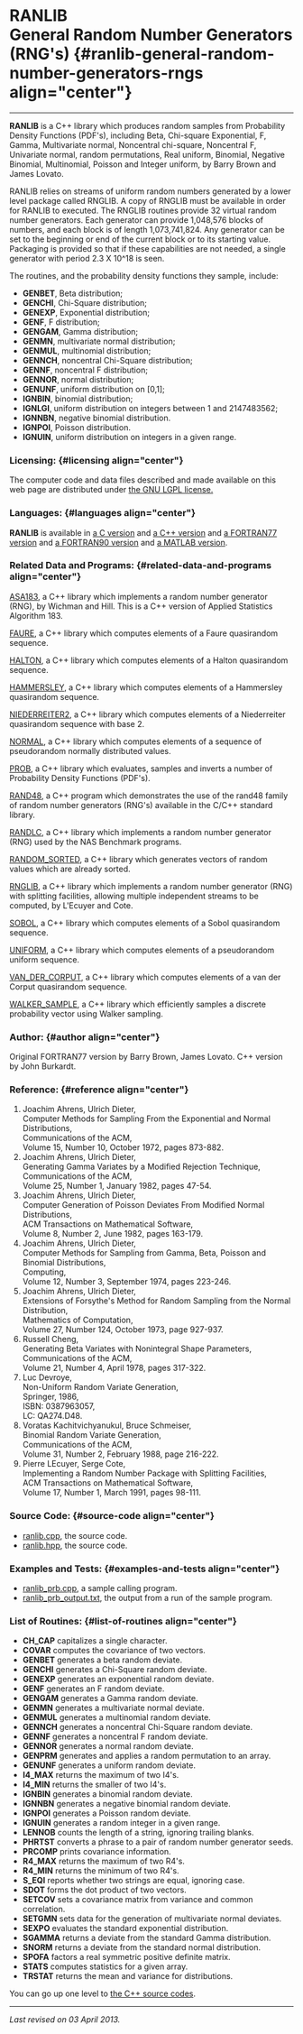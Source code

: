 RANLIB\
General Random Number Generators (RNG's) {#ranlib-general-random-number-generators-rngs align="center"}
========================================

------------------------------------------------------------------------

**RANLIB** is a C++ library which produces random samples from
Probability Density Functions (PDF's), including Beta, Chi-square
Exponential, F, Gamma, Multivariate normal, Noncentral chi-square,
Noncentral F, Univariate normal, random permutations, Real uniform,
Binomial, Negative Binomial, Multinomial, Poisson and Integer uniform,
by Barry Brown and James Lovato.

RANLIB relies on streams of uniform random numbers generated by a lower
level package called RNGLIB. A copy of RNGLIB must be available in order
for RANLIB to executed. The RNGLIB routines provide 32 virtual random
number generators. Each generator can provide 1,048,576 blocks of
numbers, and each block is of length 1,073,741,824. Any generator can be
set to the beginning or end of the current block or to its starting
value. Packaging is provided so that if these capabilities are not
needed, a single generator with period 2.3 X 10\^18 is seen.

The routines, and the probability density functions they sample,
include:

-   **GENBET**, Beta distribution;
-   **GENCHI**, Chi-Square distribution;
-   **GENEXP**, Exponential distribution;
-   **GENF**, F distribution;
-   **GENGAM**, Gamma distribution;
-   **GENMN**, multivariate normal distribution;
-   **GENMUL**, multinomial distribution;
-   **GENNCH**, noncentral Chi-Square distribution;
-   **GENNF**, noncentral F distribution;
-   **GENNOR**, normal distribution;
-   **GENUNF**, uniform distribution on \[0,1\];
-   **IGNBIN**, binomial distribution;
-   **IGNLGI**, uniform distribution on integers between 1 and
    2147483562;
-   **IGNNBN**, negative binomial distribution.
-   **IGNPOI**, Poisson distribution.
-   **IGNUIN**, uniform distribution on integers in a given range.

### Licensing: {#licensing align="center"}

The computer code and data files described and made available on this
web page are distributed under [the GNU LGPL
license.](../../txt/gnu_lgpl.txt)

### Languages: {#languages align="center"}

**RANLIB** is available in [a C version](../../c_src/ranlib/ranlib.md)
and [a C++ version](../../master/ranlib/ranlib.md) and [a FORTRAN77
version](../../f77_src/ranlib/ranlib.md) and [a FORTRAN90
version](../../f_src/ranlib/ranlib.md) and [a MATLAB
version](../../m_src/ranlib/ranlib.md).

### Related Data and Programs: {#related-data-and-programs align="center"}

[ASA183](../../master/asa183/asa183.md), a C++ library which
implements a random number generator (RNG), by Wichman and Hill. This is
a C++ version of Applied Statistics Algorithm 183.

[FAURE](../../master/faure/faure.md), a C++ library which computes
elements of a Faure quasirandom sequence.

[HALTON](../../master/halton/halton.md), a C++ library which computes
elements of a Halton quasirandom sequence.

[HAMMERSLEY](../../master/hammersley/hammersley.md), a C++ library
which computes elements of a Hammersley quasirandom sequence.

[NIEDERREITER2](../../master/niederreiter2/niederreiter2.md), a C++
library which computes elements of a Niederreiter quasirandom sequence
with base 2.

[NORMAL](../../master/normal/normal.md), a C++ library which computes
elements of a sequence of pseudorandom normally distributed values.

[PROB](../../master/prob/prob.md), a C++ library which evaluates,
samples and inverts a number of Probability Density Functions (PDF's).

[RAND48](../../master/rand48/rand48.md), a C++ program which
demonstrates the use of the rand48 family of random number generators
(RNG's) available in the C/C++ standard library.

[RANDLC](../../master/randlc/randlc.md), a C++ library which
implements a random number generator (RNG) used by the NAS Benchmark
programs.

[RANDOM\_SORTED](../../master/random_sorted/random_sorted.md), a C++
library which generates vectors of random values which are already
sorted.

[RNGLIB](../../master/rnglib/rnglib.md), a C++ library which
implements a random number generator (RNG) with splitting facilities,
allowing multiple independent streams to be computed, by L'Ecuyer and
Cote.

[SOBOL](../../master/sobol/sobol.md), a C++ library which computes
elements of a Sobol quasirandom sequence.

[UNIFORM](../../master/uniform/uniform.md), a C++ library which
computes elements of a pseudorandom uniform sequence.

[VAN\_DER\_CORPUT](../../master/van_der_corput/van_der_corput.md), a
C++ library which computes elements of a van der Corput quasirandom
sequence.

[WALKER\_SAMPLE](../../master/walker_sample/walker_sample.md), a C++
library which efficiently samples a discrete probability vector using
Walker sampling.

### Author: {#author align="center"}

Original FORTRAN77 version by Barry Brown, James Lovato. C++ version by
John Burkardt.

### Reference: {#reference align="center"}

1.  Joachim Ahrens, Ulrich Dieter,\
    Computer Methods for Sampling From the Exponential and Normal
    Distributions,\
    Communications of the ACM,\
    Volume 15, Number 10, October 1972, pages 873-882.
2.  Joachim Ahrens, Ulrich Dieter,\
    Generating Gamma Variates by a Modified Rejection Technique,\
    Communications of the ACM,\
    Volume 25, Number 1, January 1982, pages 47-54.
3.  Joachim Ahrens, Ulrich Dieter,\
    Computer Generation of Poisson Deviates From Modified Normal
    Distributions,\
    ACM Transactions on Mathematical Software,\
    Volume 8, Number 2, June 1982, pages 163-179.
4.  Joachim Ahrens, Ulrich Dieter,\
    Computer Methods for Sampling from Gamma, Beta, Poisson and Binomial
    Distributions,\
    Computing,\
    Volume 12, Number 3, September 1974, pages 223-246.
5.  Joachim Ahrens, Ulrich Dieter,\
    Extensions of Forsythe's Method for Random Sampling from the Normal
    Distribution,\
    Mathematics of Computation,\
    Volume 27, Number 124, October 1973, page 927-937.
6.  Russell Cheng,\
    Generating Beta Variates with Nonintegral Shape Parameters,\
    Communications of the ACM,\
    Volume 21, Number 4, April 1978, pages 317-322.
7.  Luc Devroye,\
    Non-Uniform Random Variate Generation,\
    Springer, 1986,\
    ISBN: 0387963057,\
    LC: QA274.D48.
8.  Voratas Kachitvichyanukul, Bruce Schmeiser,\
    Binomial Random Variate Generation,\
    Communications of the ACM,\
    Volume 31, Number 2, February 1988, page 216-222.
9.  Pierre LEcuyer, Serge Cote,\
    Implementing a Random Number Package with Splitting Facilities,\
    ACM Transactions on Mathematical Software,\
    Volume 17, Number 1, March 1991, pages 98-111.

### Source Code: {#source-code align="center"}

-   [ranlib.cpp](ranlib.cpp), the source code.
-   [ranlib.hpp](ranlib.hpp), the source code.

### Examples and Tests: {#examples-and-tests align="center"}

-   [ranlib\_prb.cpp](ranlib_prb.cpp), a sample calling program.
-   [ranlib\_prb\_output.txt](ranlib_prb_output.txt), the output from a
    run of the sample program.

### List of Routines: {#list-of-routines align="center"}

-   **CH\_CAP** capitalizes a single character.
-   **COVAR** computes the covariance of two vectors.
-   **GENBET** generates a beta random deviate.
-   **GENCHI** generates a Chi-Square random deviate.
-   **GENEXP** generates an exponential random deviate.
-   **GENF** generates an F random deviate.
-   **GENGAM** generates a Gamma random deviate.
-   **GENMN** generates a multivariate normal deviate.
-   **GENMUL** generates a multinomial random deviate.
-   **GENNCH** generates a noncentral Chi-Square random deviate.
-   **GENNF** generates a noncentral F random deviate.
-   **GENNOR** generates a normal random deviate.
-   **GENPRM** generates and applies a random permutation to an array.
-   **GENUNF** generates a uniform random deviate.
-   **I4\_MAX** returns the maximum of two I4's.
-   **I4\_MIN** returns the smaller of two I4's.
-   **IGNBIN** generates a binomial random deviate.
-   **IGNNBN** generates a negative binomial random deviate.
-   **IGNPOI** generates a Poisson random deviate.
-   **IGNUIN** generates a random integer in a given range.
-   **LENNOB** counts the length of a string, ignoring trailing blanks.
-   **PHRTST** converts a phrase to a pair of random number generator
    seeds.
-   **PRCOMP** prints covariance information.
-   **R4\_MAX** returns the maximum of two R4's.
-   **R4\_MIN** returns the minimum of two R4's.
-   **S\_EQI** reports whether two strings are equal, ignoring case.
-   **SDOT** forms the dot product of two vectors.
-   **SETCOV** sets a covariance matrix from variance and common
    correlation.
-   **SETGMN** sets data for the generation of multivariate normal
    deviates.
-   **SEXPO** evaluates the standard exponential distribution.
-   **SGAMMA** returns a deviate from the standard Gamma distribution.
-   **SNORM** returns a deviate from the standard normal distribution.
-   **SPOFA** factors a real symmetric positive definite matrix.
-   **STATS** computes statistics for a given array.
-   **TRSTAT** returns the mean and variance for distributions.

You can go up one level to [the C++ source codes](../cpp_src.md).

------------------------------------------------------------------------

*Last revised on 03 April 2013.*
